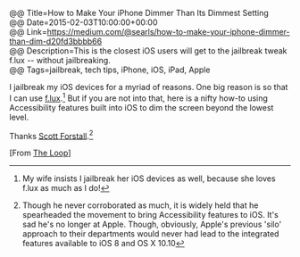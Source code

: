 @@ Title=How to Make Your iPhone Dimmer Than Its Dimmest Setting  
@@ Date=2015-02-03T10:00:00+00:00  
@@ Link=https://medium.com/@searls/how-to-make-your-iphone-dimmer-than-dim-d20fd3bbbb66  
@@ Description=This is the closest iOS users will get to the jailbreak tweak f.lux -- without jailbreaking.  
@@ Tags=jailbreak, tech tips, iPhone, iOS, iPad, Apple    

I jailbreak my iOS devices for a myriad of reasons. One big reason is so that I can use [f.lux][justgetflux].[^f] But if you are not into that, here is a nifty how-to using Accessibility features built into iOS to dim the screen beyond the lowest level.

Thanks [Scott Forstall][wikipedia].[^sf]

[From [The Loop][loopinsight]]

[^f]: My wife insists I jailbreak her iOS devices as well, because she loves f.lux as much as I do! 
[^sf]: Though he never corroborated as much, it is widely held that he spearheaded the movement to bring Accessibility features to iOS. It's sad he's no longer at Apple. Though, obviously, Apple's previous 'silo' approach to their departments would never had lead to the integrated features available to iOS 8 and OS X 10.10

[justgetflux]: https://justgetflux.com/
[loopinsight]: http://www.loopinsight.com/2015/02/03/how-to-make-your-iphone-dimmer-than-its-dimmest-setting/
[wikipedia]: https://en.wikipedia.org/wiki/Scott_Forstall